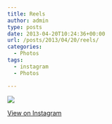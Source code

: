 ```yaml
---
title: Reels
author: admin
type: posts
date: 2013-04-20T10:24:36+00:00
url: /posts/2013/04/20/reels/
categories:
  - Photos
tags:
  - instagram
  - Photos

---
```

![][1]

<p class="view-instagram">
  <a href="http://instagram.com/p/YUrW0oqlgP/">View on Instagram</a>
</p>

 [1]: https://lobban.org/wordpress//HLIC/4935b0d8856b21984a2f9d33794d6d26.jpg